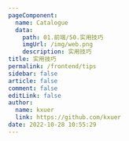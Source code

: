 ```yaml
---
pageComponent: 
  name: Catalogue
  data: 
    path: 01.前端/50.实用技巧
    imgUrl: /img/web.png
    description: 实用技巧
title: 实用技巧
permalink: /frontend/tips
sidebar: false
article: false
comment: false
editLink: false
author: 
  name: kxuer
  link: https://github.com/kxuer
date: 2022-10-28 10:55:29
---
```


